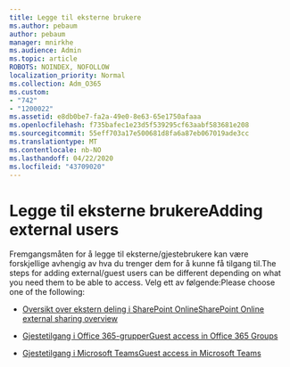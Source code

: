 ```yaml
---
title: Legge til eksterne brukere
ms.author: pebaum
author: pebaum
manager: mnirkhe
ms.audience: Admin
ms.topic: article
ROBOTS: NOINDEX, NOFOLLOW
localization_priority: Normal
ms.collection: Adm_O365
ms.custom:
- "742"
- "1200022"
ms.assetid: e8db0be7-fa2a-49e0-8e63-65e1750afaaa
ms.openlocfilehash: f735bafec1e23d5f539295cf63aabf583681e208
ms.sourcegitcommit: 55eff703a17e500681d8fa6a87eb067019ade3cc
ms.translationtype: MT
ms.contentlocale: nb-NO
ms.lasthandoff: 04/22/2020
ms.locfileid: "43709020"
---
```

# <a name="adding-external-users"></a><span data-ttu-id="05b85-102">Legge til eksterne brukere</span><span class="sxs-lookup"><span data-stu-id="05b85-102">Adding external users</span></span>

<span data-ttu-id="05b85-103">Fremgangsmåten for å legge til eksterne/gjestebrukere kan være forskjellige avhengig av hva du trenger dem for å kunne få tilgang til.</span><span class="sxs-lookup"><span data-stu-id="05b85-103">The steps for adding external/guest users can be different depending on what you need them to be able to access.</span></span> <span data-ttu-id="05b85-104">Velg ett av følgende:</span><span class="sxs-lookup"><span data-stu-id="05b85-104">Please choose one of the following:</span></span>
  
- [<span data-ttu-id="05b85-105">Oversikt over ekstern deling i SharePoint Online</span><span class="sxs-lookup"><span data-stu-id="05b85-105">SharePoint Online external sharing overview</span></span>](https://docs.microsoft.com/sharepoint/external-sharing-overview)

- [<span data-ttu-id="05b85-106">Gjestetilgang i Office 365-grupper</span><span class="sxs-lookup"><span data-stu-id="05b85-106">Guest access in Office 365 Groups</span></span>](https://support.office.com/article/guest-access-in-office-365-groups-bfc7a840-868f-4fd6-a390-f347bf51aff6)

- [<span data-ttu-id="05b85-107">Gjestetilgang i Microsoft Teams</span><span class="sxs-lookup"><span data-stu-id="05b85-107">Guest access in Microsoft Teams</span></span>](https://docs.microsoft.com/microsoftteams/guest-access-checklist)
